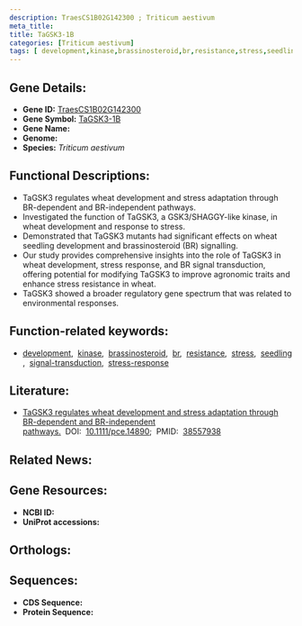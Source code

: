 ```yaml
---
description: TraesCS1B02G142300 ; Triticum aestivum
meta_title:
title: TaGSK3-1B
categories: [Triticum aestivum]
tags: [ development,kinase,brassinosteroid,br,resistance,stress,seedling,signal transduction,stress response ]
---
```


## Gene Details:
- **Gene ID:** [TraesCS1B02G142300]()
- **Gene Symbol:** <u>TaGSK3-1B</u>
- **Gene Name:** 
- **Genome:** []()
- **Species:** *Triticum aestivum*

## Functional Descriptions:
   - TaGSK3 regulates wheat development and stress adaptation through BR-dependent and BR-independent pathways.
   - Investigated the function of TaGSK3, a GSK3/SHAGGY-like kinase, in wheat development and response to stress.
   - Demonstrated that TaGSK3 mutants had significant effects on wheat seedling development and brassinosteroid (BR) signalling.
   - Our study provides comprehensive insights into the role of TaGSK3 in wheat development, stress response, and BR signal transduction, offering potential for modifying TaGSK3 to improve agronomic traits and enhance stress resistance in wheat.
   - TaGSK3 showed a broader regulatory gene spectrum that was related to environmental responses.

## Function-related keywords:
   - [development](/tags/development/),&nbsp;&nbsp;[kinase](/tags/kinase/),&nbsp;&nbsp;[brassinosteroid](/tags/brassinosteroid/),&nbsp;&nbsp;[br](/tags/br/),&nbsp;&nbsp;[resistance](/tags/resistance/),&nbsp;&nbsp;[stress](/tags/stress/),&nbsp;&nbsp;[seedling](/tags/seedling/),&nbsp;&nbsp;[signal-transduction](/tags/signal-transduction/),&nbsp;&nbsp;[stress-response](/tags/stress-response/)

## Literature:
   - [TaGSK3 regulates wheat development and stress adaptation through BR-dependent and BR-independent pathways.](https://doi.org/10.1111/pce.14890)&nbsp;&nbsp;DOI:&nbsp;&nbsp;[10.1111/pce.14890](https://doi.org/10.1111/pce.14890);&nbsp;&nbsp;PMID:&nbsp;&nbsp;[38557938](https://pubmed.ncbi.nlm.nih.gov/38557938/)

## Related News:

## Gene Resources:
- **NCBI ID:**  [](https://www.ncbi.nlm.nih.gov/gene/?term=)
- **UniProt accessions:**  [](https://www.uniprot.org/uniprotkb//entry)

## Orthologs:

## Sequences:
- **CDS Sequence:**
- **Protein Sequence:**
